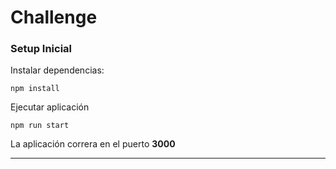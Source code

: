 # Challenge

### Setup Inicial

Instalar dependencias: 

```
npm install
```

Ejecutar aplicación

```
npm run start
```

La aplicación correra en el puerto **3000**

___